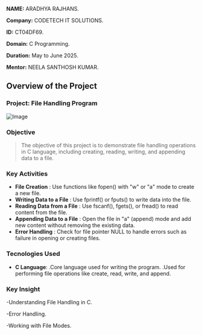**NAME:** ARADHYA RAJHANS.

**Company:** CODETECH IT SOLUTIONS.

**ID:** CT04DF69.

**Domain:** C Programming.

**Duration:** May to June 2025.

**Mentor:** NEELA SANTHOSH KUMAR.

## Overview of the Project

### Project: File Handling Program
![Image](https://github.com/user-attachments/assets/64f69a3e-904d-4ed2-b497-b1cd964cf22b)
### Objective
> The objective of this project is to demonstrate file handling operations in C language, including creating, reading, writing, and appending data to a file.

### Key Activities
- **File Creation** : Use functions like fopen() with "w" or "a" mode to create a new file.
- **Writing Data to a File** : Use fprintf() or fputs() to write data into the file.
- **Reading Data from a File** : Use fscanf(), fgets(), or fread() to read content from the file.
- **Appending Data to a File** : Open the file in "a" (append) mode and add new content without removing the existing data.
- **Error Handling** : Check for file pointer NULL to handle errors such as failure in opening or creating files.

### Tecnologies Used
- **C Language**:
 .Core language used for writing the program.
 .Used for performing file operations like create, read, write, and append.

### Key Insight
-Understanding File Handling in C.

-Error Handling.

-Working with File Modes.







